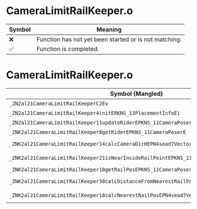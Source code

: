 # CameraLimitRailKeeper.o
| Symbol | Meaning 
| ------------- | ------------- 
| :x: | Function has not yet been started or is not matching. 
| :white_check_mark: | Function is completed. 


# CameraLimitRailKeeper.o
| Symbol (Mangled) | Symbol (Demangled) | Decompiled? |
| ------------- |  ------------- | ------------- |
| `_ZN2al21CameraLimitRailKeeperC2Ev` | `al::CameraLimitRailKeeper::CameraLimitRailKeeper(void)` | :white_check_mark: |
| `_ZN2al21CameraLimitRailKeeper4initERKNS_13PlacementInfoEi` | `al::CameraLimitRailKeeper::init(al::PlacementInfo const&,int)` | :white_check_mark: |
| `_ZN2al21CameraLimitRailKeeper11updateRiderEPKNS_11CameraPoserE` | `al::CameraLimitRailKeeper::updateRider(al::CameraPoser const*)` | :white_check_mark: |
| `_ZNK2al21CameraLimitRailKeeper8getRiderEPKNS_11CameraPoserE` | `al::CameraLimitRailKeeper::getRider(al::CameraPoser const*)const` | :white_check_mark: |
| `_ZNK2al21CameraLimitRailKeeper14calcCameraDirHEPN4sead7Vector3IfEEPKNS_11CameraPoserE` | `al::CameraLimitRailKeeper::calcCameraDirH(sead::Vector3<float> *,al::CameraPoser const*)const` | :white_check_mark: |
| `_ZNK2al21CameraLimitRailKeeper21isNearInsideRailPointEPKNS_11CameraPoserEf` | `al::CameraLimitRailKeeper::isNearInsideRailPoint(al::CameraPoser const*,float)const` | :white_check_mark: |
| `_ZNK2al21CameraLimitRailKeeper10getRailPosEPKNS_11CameraPoserE` | `al::CameraLimitRailKeeper::getRailPos(al::CameraPoser const*)const` | :white_check_mark: |
| `_ZNK2al21CameraLimitRailKeeper30calcDistanceFromNearestRailPosERKN4sead7Vector3IfEE` | `al::CameraLimitRailKeeper::calcDistanceFromNearestRailPos(sead::Vector3<float> const&)const` | :white_check_mark: |
| `_ZNK2al21CameraLimitRailKeeper18calcNearestRailPosEPN4sead7Vector3IfEERKS3_` | `al::CameraLimitRailKeeper::calcNearestRailPos(sead::Vector3<float> *,sead::Vector3<float> const&)const` | :white_check_mark: |

